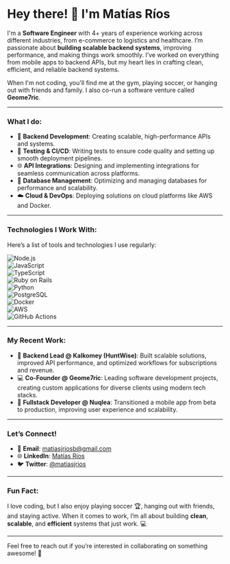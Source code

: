 # Hey there! 👋 I'm Matías Ríos

I'm a **Software Engineer** with 4+ years of experience working across different industries, from e-commerce to logistics and healthcare. I’m passionate about **building scalable backend systems**, improving performance, and making things work smoothly. I’ve worked on everything from mobile apps to backend APIs, but my heart lies in crafting clean, efficient, and reliable backend systems.  

When I'm not coding, you'll find me at the gym, playing soccer, or hanging out with friends and family. I also co-run a software venture called **Geome7ric**.

---

### What I do:
- 🚀 **Backend Development**: Creating scalable, high-performance APIs and systems.
- 🔧 **Testing & CI/CD**: Writing tests to ensure code quality and setting up smooth deployment pipelines.
- 🌐 **API Integrations**: Designing and implementing integrations for seamless communication across platforms.
- 💾 **Database Management**: Optimizing and managing databases for performance and scalability.
- ☁️ **Cloud & DevOps**: Deploying solutions on cloud platforms like AWS and Docker.

---

### Technologies I Work With:
Here’s a list of tools and technologies I use regularly:

![Node.js](https://img.shields.io/badge/Node.js-339933?style=flat-square&logo=node.js&logoColor=white)  
![JavaScript](https://img.shields.io/badge/JavaScript-F7DF1E?style=flat-square&logo=javascript&logoColor=black)  
![TypeScript](https://img.shields.io/badge/TypeScript-3178C6?style=flat-square&logo=typescript&logoColor=white)  
![Ruby on Rails](https://img.shields.io/badge/Ruby_on_Rails-CC0000?style=flat-square&logo=ruby-on-rails&logoColor=white)  
![Python](https://img.shields.io/badge/Python-3776AB?style=flat-square&logo=python&logoColor=white)  
![PostgreSQL](https://img.shields.io/badge/PostgreSQL-336791?style=flat-square&logo=postgresql&logoColor=white)  
![Docker](https://img.shields.io/badge/Docker-2496ED?style=flat-square&logo=docker&logoColor=white)  
![AWS](https://img.shields.io/badge/AWS-232F3E?style=flat-square&logo=amazonaws&logoColor=white)  
![GitHub Actions](https://img.shields.io/badge/GitHub_Actions-2088FF?style=flat-square&logo=github-actions&logoColor=white)

---

### My Recent Work:
- 🦅 **Backend Lead @ Kalkomey (HuntWise)**: Built scalable solutions, improved API performance, and optimized workflows for subscriptions and revenue.
- 💻 **Co-Founder @ Geome7ric**: Leading software development projects, creating custom applications for diverse clients using modern tech stacks.
- 📱 **Fullstack Developer @ Nuqlea**: Transitioned a mobile app from beta to production, improving user experience and scalability.

---

### Let’s Connect!  
- 📧 **Email**: [matiasjriosb@gmail.com](mailto:matiasjriosb@gmail.com)  
- 🌐 **LinkedIn**: [Matías Ríos](https://www.linkedin.com/in/matiasrios)  
- 🐦 **Twitter**: [@matiasjrios](https://twitter.com/matiasjrios)

---

### Fun Fact:
I love coding, but I also enjoy playing soccer 🏆, hanging out with friends, and staying active. When it comes to work, I’m all about building **clean**, **scalable**, and **efficient** systems that just work. 💻

---

Feel free to reach out if you’re interested in collaborating on something awesome! 🚀
